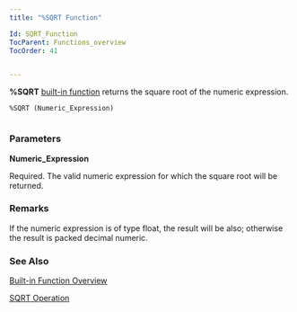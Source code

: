 ```yaml
---
title: "%SQRT Function"

Id: SQRT_Function
TocParent: Functions_overview
TocOrder: 41


---
```


**%SQRT** [built-in function](Functions_overview.html) returns the square root of the numeric expression. 

```
%SQRT (Numeric_Expression) 
        
```

### Parameters

**Numeric_Expression** 

Required. The valid numeric expression for which the square root will be returned.


### Remarks
If the numeric expression is of type float, the result will be also; otherwise the result is packed decimal numeric. 

### See Also
[Built-in Function Overview](Functions_overview.html)

[SQRT Operation](SQRT.html) 
